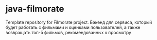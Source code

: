 # java-filmorate
Template repository for Filmorate project.
Бэкенд для сервиса, который будет работать с фильмами и оценками пользователей,
а также возвращать топ-5 фильмов, рекомендованных к просмотру
